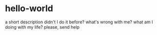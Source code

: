# hello-world
a short description
didn't I do it before? what's wrong with me? what am I doing with my life? please, send help
